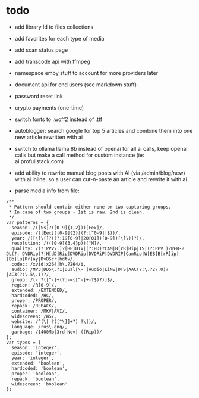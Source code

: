 # todo

-   add library Id to files collections
-   add favorites for each type of media
-   add scan status page
-   add transcode api with ffmpeg

-   namespace emby stuff to account for more providers later
-   document api for end users (see markdown stuff)
-   password reset link
-   crypto payments (one-time)
-   switch fonts to .woff2 instead of .ttf
-   autoblogger: search google for top 5 articles and combine them into one new article rewritten with ai
-   switch to ollama llama:8b instead of openai for all ai calls, keep openai calls but make a call method for custom instance (ie: ai.profullstack.com)
-   add ability to rewrite manual blog posts with AI (via /admin/blog/new) with ai inline. so a user can cut-n-paste an article and rewrite it with ai.


- parse media info from file:

```
/**
 * Pattern should contain either none or two capturing groups.
 * In case of two groups - 1st is raw, 2nd is clean.
 */
var patterns = {
  season: /([Ss]?([0-9]{1,2}))[Eex]/,
  episode: /([Eex]([0-9]{2})(?:[^0-9]|$))/,
  year: /([\[\(]?((?:19[0-9]|20[01])[0-9])[\]\)]?)/,
  resolution: /(([0-9]{3,4}p))[^M]/,
  quality: /(?:PPV\.)?[HP]DTV|(?:HD)?CAM|B[rR]Rip|TS|(?:PPV )?WEB-?DL(?: DVDRip)?|H[dD]Rip|DVDRip|DVDRiP|DVDRIP|CamRip|W[EB]B[rR]ip|[Bb]lu[Rr]ay|DvDScr|hdtv/,
  codec: /xvid|x264|h\.?264/i,
  audio: /MP3|DD5\.?1|Dual[\- ]Audio|LiNE|DTS|AAC(?:\.?2\.0)?|AC3(?:\.5\.1)?/,
  group: /(- ?([^-]+(?:-={[^-]+-?$)?))$/,
  region: /R[0-9]/,
  extended: /EXTENDED/,
  hardcoded: /HC/,
  proper: /PROPER/,
  repack: /REPACK/,
  container: /MKV|AVI/,
  widescreen: /WS/,
  website: /^(\[ ?([^\]]+?) ?\])/,
  language: /rus\.eng/,
  garbage: /1400Mb|3rd Nov| ((Rip))/
};
var types = {
  season: 'integer',
  episode: 'integer',
  year: 'integer',
  extended: 'boolean',
  hardcoded: 'boolean',
  proper: 'boolean',
  repack: 'boolean',
  widescreen: 'boolean'
};
```

